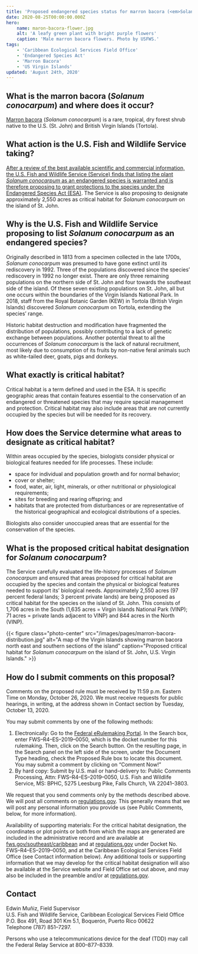 ```yaml
---
title: 'Proposed endangered species status for marron bacora (<em>Solanum conocarpum</em>) and proposed critical habitat'
date: 2020-08-25T00:00:00.000Z
hero:
    name: maron-bacora-flower.jpg
    alt: 'A leafy green plant with bright purple flowers'
    caption: 'Male marron bacora flowers. Photo by USFWS.'
tags:
    - 'Caribbean Ecological Services Field Office'
    - 'Endangered Species Act'
    - 'Marron Bacora'
    - 'US Virgin Islands'
updated: 'August 24th, 2020'
---
```


## What is the marron bacora (*Solanum conocarpum*) and where does it occur?

[Marron bacora](/wildlife/plants/marron-bacora) (*Solanum conocarpum*) is a rare, tropical, dry forest shrub native to the U.S. (St. John) and British Virgin Islands (Tortola).

## What action is the U.S. Fish and Wildlife Service taking?

[After a review of the best available scientific and commercial information, the U.S. Fish and Wildlife Service (Service) finds that listing the plant *Solanum conocarpum* as an endangered species is warranted and is therefore proposing to grant protections to the species under the Endangered Species Act (ESA)](/news/2020/08/service-proposes-to-list-rare-virgin-islands-plant-designate-critical-habitat/).  The Service is also proposing to designate approximately 2,550 acres as critical habitat for *Solanum conocarpum* on the island of St. John.

## Why is the U.S. Fish and Wildlife Service proposing to list *Solanum conocarpum* as an endangered species?

Originally described in 1813 from a specimen collected in the late 1700s, *Solanum conocarpum* was presumed to have gone extinct until its rediscovery in 1992.  Three of the populations discovered since the species’ rediscovery in 1992 no longer exist.  There are only three remaining populations on the northern side of St. John and four towards the southeast side of the island.  Of these seven existing populations on St. John, all but one occurs within the boundaries of the Virgin Islands National Park.  In 2018, staff from the Royal Botanic Garden (KEW) in Tortola (British Virgin Islands) discovered *Solanum conocarpum* on Tortola, extending the species’ range.

Historic habitat destruction and modification have fragmented the distribution of populations, possibly contributing to a lack of genetic exchange between populations. Another potential threat to all the occurrences of *Solanum conocarpum* is the lack of natural recruitment, most likely due to consumption of its fruits by non-native feral animals such as white-tailed deer, goats, pigs and donkeys.

## What exactly is critical habitat?

Critical habitat is a term defined and used in the ESA.  It is specific geographic areas that contain features essential to the conservation of an endangered or threatened species that may require special management and protection.  Critical habitat may also include areas that are not currently occupied by the species but will be needed for its recovery.

## How does the Service determine what areas to designate as critical habitat?

Within areas occupied by the species, biologists consider physical or biological features needed for life processes.  These include:

* space for individual and population growth and for normal behavior;
* cover or shelter;
* food, water, air, light, minerals, or other nutritional or physiological requirements;
* sites for breeding and rearing offspring; and
* habitats that are protected from disturbances or are representative of the historical geographical and ecological distributions of a species.

Biologists also consider unoccupied areas that are essential for the conservation of the species.

## What is the proposed critical habitat designation for *Solanum conocarpum*?

The Service carefully evaluated the life-history processes of *Solanum conocarpum* and ensured that areas proposed for critical habitat are occupied by the species and contain the physical or biological features needed to support its’ biological needs.  Approximately 2,550 acres (97 percent federal lands; 3 percent private lands) are being proposed as critical habitat for the species on the island of St. John.  This consists of 1,706 acres in the South (1,635 acres = Virgin Islands National Park (VINP); 71 acres = private lands adjacent to VINP) and 844 acres in the North (VINP).

{{< figure class="photo-center" src="/images/pages/marron-bacora-distribution.jpg" alt="A map of the Virgin Islands showing marron bacora north east and southern sections of the island" caption="Proposed critical habitat for *Solanum conocarpum* on the island of St. John, U.S. Virgin Islands." >}}

## How do I submit comments on this proposal?

Comments on the proposed rule must be received by 11:59 p.m. Eastern Time on Monday,  October 26, 2020.  We must receive requests for public hearings, in writing, at the address shown in Contact section by Tuesday, October 13, 2020.

You may submit comments by one of the following methods:

1. Electronically:  Go to the [Federal eRulemaking Portal](https://www.regulations.gov).  In the Search box, enter FWS–R4–ES–2019–0050, which is the docket number for this rulemaking.  Then, click on the Search button.  On the resulting page, in the Search panel on the left side of the screen, under the Document Type heading, check the Proposed Rule box to locate this document.  You may submit a comment by clicking on “Comment Now!”
2. By hard copy:  Submit by U.S. mail or hand-delivery to:  Public Comments Processing, Attn: FWS–R4–ES–2019–0050, U.S. Fish and Wildlife Service, MS:  BPHC, 5275 Leesburg Pike, Falls Church, VA 22041–3803.

We request that you send comments only by the methods described above.  We will post all comments on [regulations.gov](https://www.regulations.gov).  This generally means that we will post any personal information you provide us (see Public Comments, below, for more information).

Availability of supporting materials:  For the critical habitat designation, the coordinates or plot points or both from which the maps are generated are included in the administrative record and are available at [fws.gov/southeast/caribbean](/caribbean) and at [regulations.gov](https://www.regulations.gov) under Docket No. FWS–R4–ES–2019–0050, and at the Caribbean Ecological Services Field Office (see Contact information below).  Any additional tools or supporting information that we may develop for the critical habitat designation will also be available at the Service website and Field Office set out above, and may also be included in the preamble and/or at [regulations.gov](https://www.regulations.gov).

## Contact

Edwin Muñiz, Field Supervisor  
U.S. Fish and Wildlife Service, Caribbean Ecological Services Field Office  
P.O. Box 491, Road 301 Km 5.1, Boquerón, Puerto Rico 00622  
Telephone (787) 851–7297.

Persons who use a telecommunications device for the deaf (TDD) may call the Federal Relay Service at 800–877–8339.